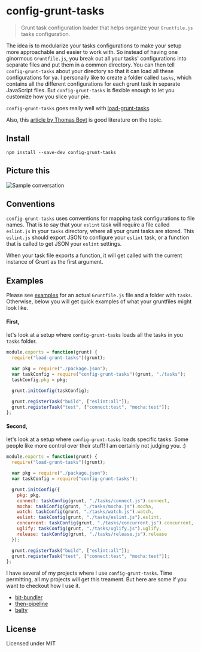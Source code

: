 # config-grunt-tasks
> Grunt task configuration loader that helps organize your `Gruntfile.js` tasks configuration.

The idea is to modularize your tasks configurations to make your setup more approachable and easier to work with. So instead of having one ginormous `Gruntfile.js`, you break out all your tasks' configurations into separate files and put them in a common directory. You can then tell `config-grunt-tasks` about your directory so that it can load all these configurations for ya.  I personally like to create a folder called `tasks`, which contains all the different configurations for each grunt task in separate JavaScript files. But `config-grunt-tasks` is flexible enough to let you customize how you slice your pie.

`config-grunt-tasks` goes really well with [load-grunt-tasks](https://github.com/sindresorhus/load-grunt-tasks).

Also, this [article by Thomas Boyt](http://www.thomasboyt.com/2013/09/01/maintainable-grunt.html) is good literature on the topic.


## Install

```
npm install --save-dev config-grunt-tasks
```

## Picture this

![Sample conversation](https://raw.githubusercontent.com/MiguelCastillo/config-grunt-tasks/master/images/sample-conversion.png)


## Conventions

`config-grunt-tasks` uses conventions for mapping task configurations to file names. That is to say that your `eslint` task will require a file called `eslint.js` in your `tasks` directory, where all your grunt tasks are stored. This `eslint.js` should export JSON to configure your `eslint` task, or a function that is called to get JSON your `eslint` settings.

When your task file exports a function, it will get called with the current instance of Grunt as the first argument.


## Examples

Please see [examples](https://github.com/MiguelCastillo/config-grunt-tasks/tree/master/example) for an actual `Gruntfile.js` file and a folder with `tasks`. Otherwise, below you will get quick examples of what your gruntfiles might look like.

#### First,
let's look at a setup where `config-grunt-tasks` loads all the tasks in you `tasks` folder.

``` javascript
module.exports = function(grunt) {
  require("load-grunt-tasks")(grunt);

  var pkg = require("./package.json");
  var taskConfig = require("config-grunt-tasks")(grunt, "./tasks");
  taskConfig.pkg = pkg;

  grunt.initConfig(taskConfig);

  grunt.registerTask("build", ["eslint:all"]);
  grunt.registerTask("test", ["connect:test", "mocha:test"]);
};
```

#### Second,
let's look at a setup where `config-grunt-tasks` loads specific tasks. Some people like more control over their stuff! I am certainly not judging you. :)

``` javascript
module.exports = function(grunt) {
  require("load-grunt-tasks")(grunt);

  var pkg = require("./package.json");
  var taskConfig = require("config-grunt-tasks");

  grunt.initConfig({
    pkg: pkg,
    connect: taskConfig(grunt, "./tasks/connect.js").connect,
    mocha: taskConfig(grunt, "./tasks/mocha.js").mocha,
    watch: taskConfig(grunt, "./tasks/watch.js").watch,
    eslint: taskConfig(grunt, "./tasks/eslint.js").eslint,
    concurrent: taskConfig(grunt, "./tasks/concurrent.js").concurrent,
    uglify: taskConfig(grunt, "./tasks/uglify.js").uglify,
    release: taskConfig(grunt, "./tasks/release.js").release
  });

  grunt.registerTask("build", ["eslint:all"]);
  grunt.registerTask("test", ["connect:test", "mocha:test"]);
};
```


I have several of my projects where I use `config-grunt-tasks`. Time permitting, all my projects will get this treament.  But here are some if you want to checkout how I use it.

- [bit-bundler](https://github.com/MiguelCastillo/bit-bundler/tree/master/tasks)
- [then-pipeline](https://github.com/MiguelCastillo/then-pipeline/tree/master/tasks)
- [belty](https://github.com/MiguelCastillo/belty/tree/master/tasks)


## License

Licensed under MIT
